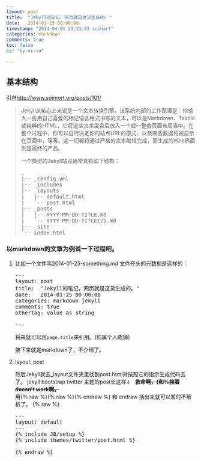 ```yaml
---
layout: post
title:  "Jekyll的笔记，网页就是这货生成的。"
date:   2014-01-25 00:00:00
timestamp: "2014-04-01 23:21:33 scinart"
categories: markdown
comments: true
toc: false
cc: "by-nc-sa"

---
```


## 基本结构
引自<http://www.soimort.org/posts/101/>

>Jekyll从核心上来说是一个文本转换引擎。该系统内部的工作原理是：你输入一些用自己喜爱的标记语言格式书写的文本，可以是Markdown、Textile或纯粹的HTML，它将这些文本混合后放入一个或一整套页面布局当中。在整个过程中，你可以自行决定你的站点URL的模式、以及哪些数据将被显示在页面中，等等。这一切都将通过严格的文本编辑完成，而生成的Web界面则是最终的产品。
>
>一个典型的Jekyll站点通常具有如下结构：
>
><pre>.
>|-- _config.yml
>|-- _includes
>|-- _layouts
>|   |-- default.html
>|   `-- post.html
>|-- _posts
>|   |-- YYYY-MM-DD-TITLE.md
>|   `-- YYYY-MM-DD-TITLE(2).md
>|-- _site
>`-- index.html</pre>

### 以markdown的文章为例说一下过程吧。
<ol><li>比如一个文件叫2014-01-25-something.md 文件开头的元数据是这样的：

<pre>---
layout: post
title:  "Jekyll的笔记，网页就是这货生成的。"
date:   2014-01-25 00:00:00
categories: markdown jekyll
comments: true
othertag: value as string

---</pre>
将来就可以用`page.title`来引用。(纯属个人瞎猜)

接下来就是markdown了，不介绍了。

</li>
<li>
layout: post

然后Jekyll就去_layout文件夹里找到post.html并按照它的指示生成代码去了。
jekyll bootstrap twitter 主题的post长这样⇓&nbsp;&nbsp;
<s><strong>救命啊，{和%挨着doesn't work啊。</strong></s><br/>
用{% raw %}{% raw %}{% endraw %} 和 endraw 括出来就可以暂时不解析了。
{% raw %}
<pre>
---
layout: default
---
{% include JB/setup %}
{% include themes/twitter/post.html %}

{% endraw %}
</pre>

</li>

</ol>

